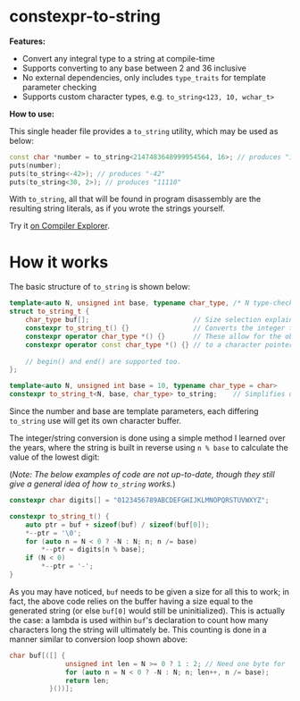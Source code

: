 # constexpr-to-string

**Features:**

* Convert any integral type to a string at compile-time
* Supports converting to any base between 2 and 36 inclusive
* No external dependencies, only includes `type_traits` for template parameter checking
* Supports custom character types, e.g. `to_string<123, 10, wchar_t>`

**How to use:**

This single header file provides a `to_string` utility, which may be used as below:

```cpp
const char *number = to_string<2147483648999954564, 16>; // produces "1DCD65003B9A1884"
puts(number);
puts(to_string<-42>); // produces "-42"
puts(to_string<30, 2>); // produces "11110"
```

With `to_string`, all that will be found in program disassembly are the resulting string literals, as if you wrote the strings yourself.

Try it [on Compiler Explorer](https://godbolt.org/z/T-MFoh).

# How it works

The basic structure of `to_string` is shown below:

```cpp
template<auto N, unsigned int base, typename char_type, /* N type-check and base bounds-check */>
struct to_string_t {
    char_type buf[];                          // Size selection explained later.
    constexpr to_string_t() {}                // Converts the integer to a string stored in buf.
    constexpr operator char_type *() {}       // These allow for the object to be implicitly converted
    constexpr operator const char_type *() {} // to a character pointer.
    
    // begin() and end() are supported too.
};

template<auto N, unsigned int base = 10, typename char_type = char>
constexpr to_string_t<N, base, char_type> to_string;    // Simplifies usage, e.g. to_string_t<367>() becomes to_string<367>.
```

Since the number and base are template parameters, each differing `to_string` use will get its own character buffer.

The integer/string conversion is done using a simple method I learned over the years, where the string is built in reverse using `n % base` to calculate the value of the lowest digit:

(*Note: The below examples of code are not up-to-date, though they still give a general idea of how `to_string` works.*)

```cpp
constexpr char digits[] = "0123456789ABCDEFGHIJKLMNOPQRSTUVWXYZ";

constexpr to_string_t() {
    auto ptr = buf + sizeof(buf) / sizeof(buf[0]);
    *--ptr = '\0';
    for (auto n = N < 0 ? -N : N; n; n /= base)
        *--ptr = digits[n % base];
    if (N < 0)
        *--ptr = '-';
}
```

As you may have noticed, `buf` needs to be given a size for all this to work; in fact, the above code relies on the buffer having a size equal to the generated string (or else `buf[0]` would still be uninitialized). This is actually the case: a lambda is used within `buf`'s declaration to count how many characters long the string will ultimately be. This counting is done in a manner similar to conversion loop shown above:

```cpp
char buf[([] {
              unsigned int len = N >= 0 ? 1 : 2; // Need one byte for '\0', two if there'll be a minus
              for (auto n = N < 0 ? -N : N; n; len++, n /= base);
              return len;
          }())];
```
